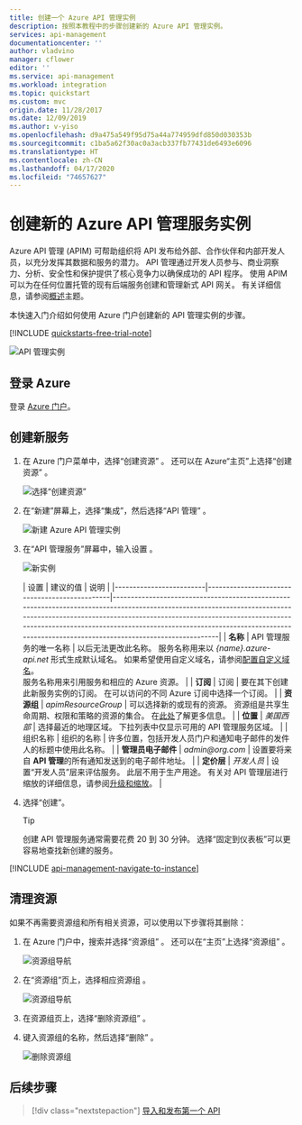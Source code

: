```yaml
---
title: 创建一个 Azure API 管理实例
description: 按照本教程中的步骤创建新的 Azure API 管理实例。
services: api-management
documentationcenter: ''
author: vladvino
manager: cflower
editor: ''
ms.service: api-management
ms.workload: integration
ms.topic: quickstart
ms.custom: mvc
origin.date: 11/28/2017
ms.date: 12/09/2019
ms.author: v-yiso
ms.openlocfilehash: d9a475a549f95d75a44a774959dfd850d030353b
ms.sourcegitcommit: c1ba5a62f30ac0a3acb337fb77431de6493e6096
ms.translationtype: HT
ms.contentlocale: zh-CN
ms.lasthandoff: 04/17/2020
ms.locfileid: "74657627"
---
```

# <a name="create-a-new-azure-api-management-service-instance"></a>创建新的 Azure API 管理服务实例

Azure API 管理 (APIM) 可帮助组织将 API 发布给外部、合作伙伴和内部开发人员，以充分发挥其数据和服务的潜力。 API 管理通过开发人员参与、商业洞察力、分析、安全性和保护提供了核心竞争力以确保成功的 API 程序。 使用 APIM 可以为在任何位置托管的现有后端服务创建和管理新式 API 网关。 有关详细信息，请参阅[概述](api-management-key-concepts.md)主题。

本快速入门介绍如何使用 Azure 门户创建新的 API 管理实例的步骤。

[!INCLUDE [quickstarts-free-trial-note](../../includes/quickstarts-free-trial-note.md)]

![API 管理实例](./media/get-started-create-service-instance/get-started-create-service-instance-created.png)

## <a name="sign-in-to-azure"></a>登录 Azure

登录 [Azure 门户](https://portal.azure.cn)。

## <a name="create-a-new-service"></a>创建新服务

1. 在 Azure 门户菜单中，选择“创建资源”  。 还可以在 Azure“主页”上选择“创建资源”   。 
   
   ![选择“创建资源”](./media/get-started-create-service-instance/00-CreateResource-01.png)
   
1. 在“新建”屏幕上，选择“集成”，然后选择“API 管理”    。
   
   ![新建 Azure API 管理实例](./media/get-started-create-service-instance/00-CreateResource-02.png)
   
1. 在“API 管理服务”屏幕中，输入设置  。
   
   ![新实例](./media/get-started-create-service-instance/get-started-create-service-instance-create-new.png)
   
   | 设置                 | 建议的值                               | 说明                                                                                                                                                                                                                                                                                                                         |
|-------------------------|-----------------------------------------------|-------------------------------------------------------------------------------------------------------------------------------------------------------------------------------------------------------------------------------------------------------------------------------------------------------------------------------------|
| **名称**                | API 管理服务的唯一名称 | 以后无法更改此名称。 服务名称用来以 *{name}.azure-api.net* 形式生成默认域名。 如果希望使用自定义域名，请参阅[配置自定义域名](configure-custom-domain.md)。 <br/> 服务名称用来引用服务和相应的 Azure 资源。 |
| **订阅**        | 订阅                             | 要在其下创建此新服务实例的订阅。 在可以访问的不同 Azure 订阅中选择一个订阅。                                                                                                                                                            |
| **资源组**      | *apimResourceGroup*                           | 可以选择新的或现有的资源。 资源组是共享生命周期、权限和策略的资源的集合。 在[此处](../azure-resource-manager/resource-group-overview.md#resource-groups)了解更多信息。                                                                                                  |
| **位置**            | *美国西部*                                    | 选择最近的地理区域。 下拉列表中仅显示可用的 API 管理服务区域。                                                                                                                                                                                                          |
|  组织名称   | 组织的名称                 | 许多位置，包括开发人员门户和通知电子邮件的发件人的标题中使用此名称。                                                                                                                                                                                                             |
| **管理员电子邮件** | *admin\@org.com*                               | 设置要将来自 **API 管理**的所有通知发送到的电子邮件地址。                                                                                                                                                                                                                                              |
| **定价层**        | *开发人员*                                   | 设置“开发人员”层来评估服务。  此层不用于生产用途。 有关对 API 管理层进行缩放的详细信息，请参阅[升级和缩放](upgrade-and-scale.md)。                                                                                                                                    |


3. 选择“创建”。 

    > [!TIP]
    > 创建 API 管理服务通常需要花费 20 到 30 分钟。 选择“固定到仪表板”可以更容易地查找新创建的服务。 

[!INCLUDE [api-management-navigate-to-instance](../../includes/api-management-navigate-to-instance.md)]

## <a name="clean-up-resources"></a>清理资源

如果不再需要资源组和所有相关资源，可以使用以下步骤将其删除：

1. 在 Azure 门户中，搜索并选择“资源组”  。 还可以在“主页”上选择“资源组”   。 

    ![资源组导航](./media/get-started-create-service-instance/00-DeleteResource-01.png)

1. 在“资源组”页上，选择相应资源组  。

    ![资源组导航](./media/get-started-create-service-instance/00-DeleteResource-02.png)

1. 在资源组页上，选择“删除资源组”  。 
   
1. 键入资源组的名称，然后选择“删除”  。

   ![删除资源组](./media/get-started-create-service-instance/00-DeleteResource-03.png)

## <a name="next-steps"></a>后续步骤

> [!div class="nextstepaction"]
> [导入和发布第一个 API](import-and-publish.md)

